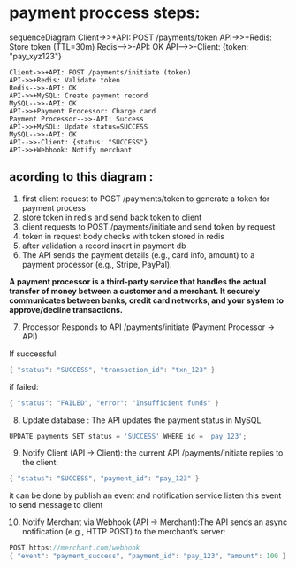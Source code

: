 # payment proccess steps:
sequenceDiagram
Client->>+API: POST /payments/token
API->>+Redis: Store token (TTL=30m)
Redis-->>-API: OK
API-->>-Client: {token: "pay_xyz123"}

    Client->>+API: POST /payments/initiate (token)
    API->>+Redis: Validate token
    Redis-->>-API: OK
    API->>+MySQL: Create payment record
    MySQL-->>-API: OK
    API->>+Payment Processor: Charge card
    Payment Processor-->>-API: Success
    API->>+MySQL: Update status=SUCCESS
    MySQL-->>-API: OK
    API-->>-Client: {status: "SUCCESS"}
    API->>+Webhook: Notify merchant
## acording to this diagram :
1) first client request to POST /payments/token to generate a token for payment process
2) store token in redis and send back token to client
3) client requests to POST /payments/initiate and send token by request
4) token in request body checks with token stored in redis
5) after validation a record insert in payment db
6) The API sends the payment details (e.g., card info, amount) to a payment processor (e.g., Stripe, PayPal).

 **A payment processor is a third-party service that handles the actual transfer of money between a customer and a merchant. It securely communicates between banks, credit card networks, and your system to approve/decline transactions.**
 
7) Processor Responds to API /payments/initiate (Payment Processor → API)

If successful:
```go
{ "status": "SUCCESS", "transaction_id": "txn_123" }
```
if failed:

```go
{ "status": "FAILED", "error": "Insufficient funds" }
```
8) Update database : The API updates the payment status in MySQL

```go
UPDATE payments SET status = 'SUCCESS' WHERE id = 'pay_123';
```
9) Notify Client (API → Client): the current API /payments/initiate replies to the client:

```go
{ "status": "SUCCESS", "payment_id": "pay_123" }
```
it can be done by publish an event and notification service listen this event to send message to client

10) Notify Merchant via Webhook (API → Merchant):The API sends an async notification (e.g., HTTP POST) to the merchant’s server:

```go
POST https://merchant.com/webhook
{ "event": "payment_success", "payment_id": "pay_123", "amount": 100 }
```